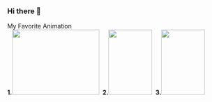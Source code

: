 ### Hi there 👋

<!--
**hrnsh/hrnsh** is a ✨ _special_ ✨ repository because its `README.md` (this file) appears on your GitHub profile.

Here are some ideas to get you started:


-->
<div> My Favorite Animation <br>
        <strong>1.</strong><img src="https://i.ytimg.com/vi/KonNI2O7_Wk/maxresdefault.jpg" style=" width : 200px; height : 150px;">&nbsp;
        <strong>2.</strong><img src="https://image.yes24.com/goods/90114544/XL" style=" width : 100px; height : 150px;">&nbsp;
        <strong>3.</strong><img src="https://sm.ign.com/ign_kr/screenshot/default/rx4ddcc5fzg3a4aqyytrw31owmhpmvop-1280_fcpy.jpg" style=" width : 100px; height : 150px;">&nbsp;
    </div>


